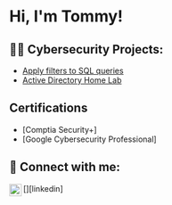 <h1>Hi, I'm Tommy!

<h2>👨‍💻 Cybersecurity Projects:</h2>

- [Apply filters to SQL queries](https://docs.google.com/document/d/18CFoA63G3N1l-QZ7uB8Sx_YBu2gKrmIy0QPe5hCUemw/edit?resourcekey=0-5Kj3yF1J_sDzthuJqTS5Fg#heading=h.uakdmh2r7kug)
- [Active Directory Home Lab](https://github.com/C0rvusCr0/ActiveDirectoryLab)

<h2> Certifications</h2>

- [Comptia Security+]
- [Google Cybersecurity Professional]



<h2> 🤳 Connect with me:</h2>
[<img align="left" alt="JoshMadakor | LinkedIn" width="22px" src="https://cdn.jsdelivr.net/npm/simple-icons@v3/icons/linkedin.svg" />][linkedin]


[linkedin]: https://linkedin.com/in/tommy-lee-paradis

<!--
**joshmadakor1/joshmadakor1** is a ✨ _special_ ✨ repository because its `README.md` (this file) appears on your GitHub profile.

Here are some ideas to get you started:

- 🔭 I’m currently working on ...
- 🌱 I’m currently learning ...
- 👯 I’m looking to collaborate on ...
- 🤔 I’m looking for help with ...
- 💬 Ask me about ...
- 📫 How to reach me: ...
- 😄 Pronouns: ...
- ⚡ Fun fact: ...
-->
